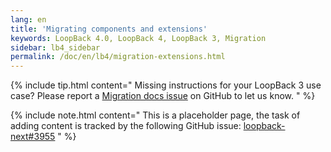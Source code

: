 ```yaml
---
lang: en
title: 'Migrating components and extensions'
keywords: LoopBack 4.0, LoopBack 4, LoopBack 3, Migration
sidebar: lb4_sidebar
permalink: /doc/en/lb4/migration-extensions.html
---
```


{% include tip.html content="
Missing instructions for your LoopBack 3 use case? Please report a [Migration docs issue](https://github.com/strongloop/loopback-next/issues/new?labels=question,Migration,Docs&template=Migration_docs.md) on GitHub to let us know.
" %}

{% include note.html content="
This is a placeholder page, the task of adding content is tracked by the
following GitHub issue:
[loopback-next#3955](https://github.com/strongloop/loopback-next/issues/3955)
" %}
